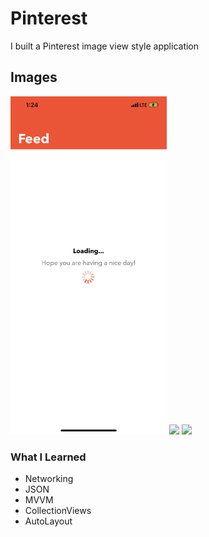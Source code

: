 # Pinterest
I built a Pinterest image view style application

## Images
<img src="images/IMG_2174.PNG" width="250" > <img src="images/IMG_2175.PNG" width="250" > <img src="images/IMG_2176.PNG" width="250" >

### What I Learned
- Networking
- JSON
- MVVM
- CollectionViews
- AutoLayout
